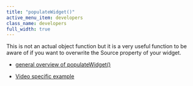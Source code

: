 ```yaml
---
title: "populateWidget()"
active_menu_item: developers
class_name: developers
full_width: true
---
```



This is not an actual object function but it is a very useful function to be aware of if you want to overwrite the Source property of your widget.

 - [general overview of populateWidget()](../../widget-data-state-manipulation/populatewidget()/index)

 - [Video specific example](../../widget-data-state-manipulation/populatewidget()/audio--video-example)

